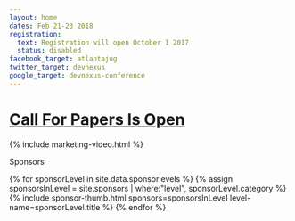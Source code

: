 ```yaml
---
layout: home
dates: Feb 21-23 2018
registration:
  text: Registration will open October 1 2017
  status: disabled
facebook_target: atlantajug
twitter_target: devnexus
google_target: devnexus-conference
---
```

<div class="navbar">
<h1 class="top-intro"><a href="cfp-details.html">Call For Papers Is Open</a></h1>
</div>
{% include marketing-video.html %}
<div class="row">
<div class="sponsors col-xs-12">
    <div class="row featured-header">
      <p>Sponsors</p>
    </div>
    {% for sponsorLevel in site.data.sponsorlevels %}
    {% assign sponsorsInLevel = site.sponsors | where:"level", sponsorLevel.category %}
    {% include sponsor-thumb.html sponsors=sponsorsInLevel level-name=sponsorLevel.title %}
    {% endfor %}
</div>
</div>
